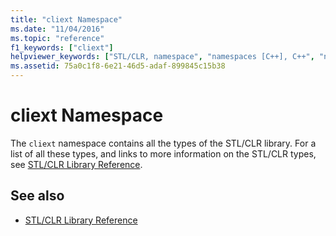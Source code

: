 ```yaml
---
title: "cliext Namespace"
ms.date: "11/04/2016"
ms.topic: "reference"
f1_keywords: ["cliext"]
helpviewer_keywords: ["STL/CLR, namespace", "namespaces [C++], C++", "namespaces [C++], STL/CLR", "cliext namespace"]
ms.assetid: 75a0c1f8-6e21-46d5-adaf-899845c15b38
---
```

# cliext Namespace

The `cliext` namespace contains all the types of the STL/CLR library. For a list of all these types, and links to more information on the STL/CLR types, see [STL/CLR Library Reference](../dotnet/stl-clr-library-reference.md).

## See also

- [STL/CLR Library Reference](../dotnet/stl-clr-library-reference.md)
